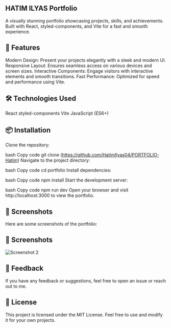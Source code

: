 ## HATIM ILYAS Portfolio
A visually stunning portfolio showcasing projects, skills, and achievements. Built with React, styled-components, and Vite for a fast and smooth experience.


## 🚀 Features
Modern Design: Present your projects elegantly with a sleek and modern UI.
Responsive Layout: Ensures seamless access on various devices and screen sizes.
Interactive Components: Engage visitors with interactive elements and smooth transitions.
Fast Performance: Optimized for speed and performance using Vite.
## 🛠️ Technologies Used
React
styled-components
Vite
JavaScript (ES6+)
## 📦 Installation
Clone the repository:

bash
Copy code
git clone (https://github.com/HatimIlyas04/PORTFOLIO-Hatim)
Navigate to the project directory:

bash
Copy code
cd portfolio
Install dependencies:

bash
Copy code
npm install
Start the development server:

bash
Copy code
npm run dev
Open your browser and visit http://localhost:3000 to view the portfolio.

## 📸 Screenshots
Here are some screenshots of the portfolio: 

## 📸 Screenshots


![Screenshot 2](![Capture](https://github.com/HatimIlyas04/PORTFOLIO-Hatim/assets/125820069/4bbcae25-702b-4521-aa24-0ee95de40adb)
)




## 📝 Feedback
If you have any feedback or suggestions, feel free to open an issue or reach out to me.

## 📄 License
This project is licensed under the MIT License. Feel free to use and modify it for your own projects.

